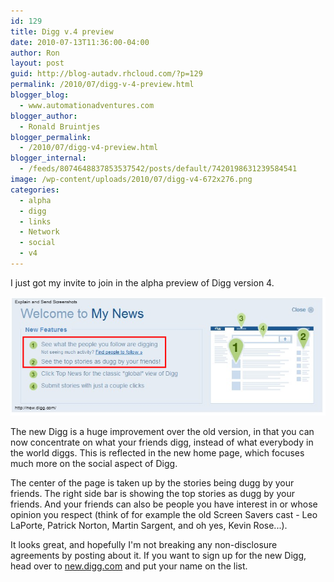 ```yaml
---
id: 129
title: Digg v.4 preview
date: 2010-07-13T11:36:00-04:00
author: Ron
layout: post
guid: http://blog-autadv.rhcloud.com/?p=129
permalink: /2010/07/digg-v-4-preview.html
blogger_blog:
  - www.automationadventures.com
blogger_author:
  - Ronald Bruintjes
blogger_permalink:
  - /2010/07/digg-v4-preview.html
blogger_internal:
  - /feeds/8074648837853537542/posts/default/7420198631239584541
image: /wp-content/uploads/2010/07/digg-v4-672x276.png
categories:
  - alpha
  - digg
  - links
  - Network
  - social
  - v4
---
```

I just got my invite to join in the alpha preview of Digg version 4.

![Digg v4](/wp-content/uploads/2010/07/digg-v4.png)

The new Digg is a huge improvement over the old version, in that you can now concentrate on what your friends digg, instead of what everybody in the world diggs. This is reflected in the new home page, which focuses much more on the social aspect of Digg.

The center of the page is taken up by the stories being dugg by your friends. The right side bar is showing the top stories as dugg by your friends. And your friends can also be people you have interest in or whose opinion you respect (think of for example the old Screen Savers cast - Leo LaPorte, Patrick Norton, Martin Sargent, and oh yes, Kevin Rose...).

It looks great, and hopefully I'm not breaking any non-disclosure agreements by posting about it. If you want to sign up for the new Digg, head over to <a href="http://new.digg.com/" target="_blank">new.digg.com</a> and put your name on the list.